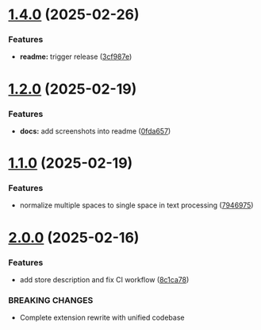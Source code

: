 # [1.4.0](https://github.com/the-homeless-god/chrome-bionic-reader/compare/v1.3.0...v1.4.0) (2025-02-26)


### Features

* **readme:** trigger release ([3cf987e](https://github.com/the-homeless-god/chrome-bionic-reader/commit/3cf987e64ddeb8cef5b91788f8c30b2027607405))

# [1.2.0](https://github.com/the-homeless-god/chrome-bionic-reader/compare/v1.1.0...v1.2.0) (2025-02-19)


### Features

* **docs:** add screenshots into readme ([0fda657](https://github.com/the-homeless-god/chrome-bionic-reader/commit/0fda657d1692cc82146ae2ed0db3d440ed2b65da))

# [1.1.0](https://github.com/the-homeless-god/chrome-bionic-reader/compare/v1.0.0...v1.1.0) (2025-02-19)


### Features

* normalize multiple spaces to single space in text processing ([7946975](https://github.com/the-homeless-god/chrome-bionic-reader/commit/7946975513bacdd0eb2637991b203ea47a853620))

# [2.0.0](https://github.com/the-homeless-god/chrome-bionic-reader/compare/v1.0.0...v2.0.0) (2025-02-16)


### Features

* add store description and fix CI workflow ([8c1ca78](https://github.com/the-homeless-god/chrome-bionic-reader/commit/8c1ca78ed4f1bb3ea716337ff7379170337b6222))


### BREAKING CHANGES

* Complete extension rewrite with unified codebase
